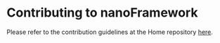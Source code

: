 # Contributing to **nanoFramework**

Please refer to the contribution guidelines at the Home repository [here](https://github.com/nanoframework/.github/blob/main/CONTRIBUTING.md).
